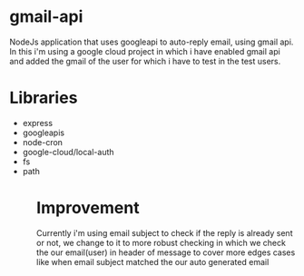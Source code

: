 # gmail-api
NodeJs application that uses googleapi to auto-reply email, using gmail api. In this i'm using a google cloud project in which i have enabled gmail api and added the gmail of the user for which i have to test in the test users.
<h1>Libraries</h1>
<ul>
  <li>express</li>
  <li>googleapis</li>
  <li>node-cron</li>
  <li>google-cloud/local-auth</li>
  <li>fs</li>
  <li>path</li>
<ul>
<h1>Improvement</h1>
<p>Currently i'm using email subject to check if the reply is already sent or not, we change to it to more robust checking in which we check the our email(user) in header of message to cover more edges cases like when email subject matched the our auto generated email</p>

  
  
